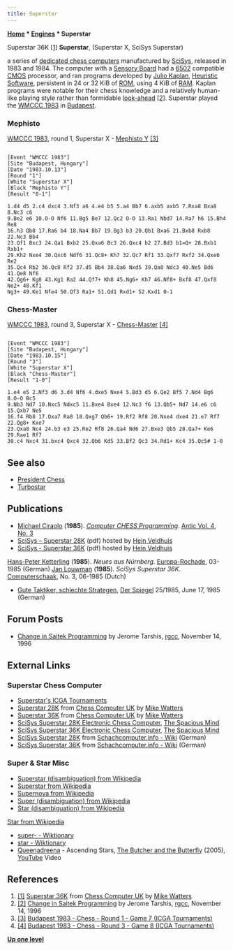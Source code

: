 ```yaml
---
title: Superstar
---
```

**[Home](Home "Home") \* [Engines](Engines "Engines") \* Superstar**



 [](http://www.chesscomputeruk.com/html/superstar_36k.html) Superstar 36K <a id="cite-note-1" href="#cite-ref-1">[1]</a> 
**Superstar**, (Superstar X, SciSys Superstar)  

a series of [dedicated chess computers](Dedicated_Chess_Computers "Dedicated Chess Computers") manufactured by [SciSys](Saitek "Saitek"), released in 1983 and 1984. The computer with a [Sensory Board](Sensory_Board "Sensory Board") had a [6502](6502 "6502") compatible [CMOS](https://en.wikipedia.org/wiki/CMOS) processor, and ran programs developed by [Julio Kaplan](Julio_Kaplan "Julio Kaplan"), [Heuristic Software](Heuristic_Software "Heuristic Software"), persistent in 24 or 32 KiB of [ROM](Memory#ROM "Memory"), using 4 KiB of [RAM](Memory#RAM "Memory"). Kaplan programs were notable for their chess knowledge and a relatively human-like playing style rather than formidable [look-ahead](Search "Search") <a id="cite-note-2" href="#cite-ref-2">[2]</a>. Superstar played the [WMCCC 1983](WMCCC_1983 "WMCCC 1983") in [Budapest](https://en.wikipedia.org/wiki/Budapest). 



### Mephisto


[WMCCC 1983](WMCCC_1983 "WMCCC 1983"), round 1, Superstar X - [Mephisto Y](Mephisto_(H) "Mephisto (H)") <a id="cite-note-3" href="#cite-ref-3">[3]</a>




```

[Event "WMCCC 1983"]
[Site "Budapest, Hungary"]
[Date "1983.10.13"]
[Round "1"]
[White "Superstar X"]
[Black "Mephisto Y"]
[Result "0-1"]

1.d4 d5 2.c4 dxc4 3.Nf3 a6 4.e4 b5 5.a4 Bb7 6.axb5 axb5 7.Rxa8 Bxa8 8.Nc3 c6 
9.Be2 e6 10.O-O Nf6 11.Bg5 Be7 12.Qc2 O-O 13.Ra1 Nbd7 14.Ra7 h6 15.Bh4 Re8 
16.h3 Qb8 17.Ra6 b4 18.Na4 Bb7 19.Bg3 b3 20.Qb1 Bxa6 21.Bxb8 Rxb8 22.Nc3 Bb4 
23.Qf1 Bxc3 24.Qa1 Bxb2 25.Qxa6 Bc3 26.Qxc4 b2 27.Bd3 b1=Q+ 28.Bxb1 Rxb1+ 
29.Kh2 Nxe4 30.Qxc6 Ndf6 31.Qc8+ Kh7 32.Qc7 Rf1 33.Qxf7 Rxf2 34.Qxe6 Re2 
35.Qc4 Rb2 36.Qc8 Rf2 37.d5 Bb4 38.Qa6 Nxd5 39.Qa8 Ndc3 40.Ne5 Bd6 41.Qe8 Nf6 
42.Qg6+ Kg8 43.Kg1 Ra2 44.Qf7+ Kh8 45.Ng6+ Kh7 46.Nf8+ Bxf8 47.Qxf8 Ne2+ 48.Kf1 
Ng3+ 49.Ke1 Nfe4 50.Qf3 Ra1+ 51.Qd1 Rxd1+ 52.Kxd1 0-1 

```

### Chess-Master


[WMCCC 1983](WMCCC_1983 "WMCCC 1983"), round 3, Superstar X - [Chess-Master](Chess-Master "Chess-Master") <a id="cite-note-4" href="#cite-ref-4">[4]</a>




```

[Event "WMCCC 1983"]
[Site "Budapest, Hungary"]
[Date "1983.10.15"]
[Round "3"]
[White "Superstar X"]
[Black "Chess-Master"]
[Result "1-0"]

1.e4 e5 2.Nf3 d6 3.d4 Nf6 4.dxe5 Nxe4 5.Bd3 d5 6.Qe2 Bf5 7.Nd4 Bg6 8.O-O Bc5
9.Nb3 Nd7 10.Nxc5 Ndxc5 11.Bxe4 Bxe4 12.Nc3 f6 13.Qb5+ Nd7 14.e6 c6 15.Qxb7 Ne5 
16.f4 Rb8 17.Qxa7 Ra8 18.Qxg7 Qb6+ 19.Rf2 Rf8 20.Nxe4 dxe4 21.e7 Rf7 22.Qg8+ Kxe7 
23.Qxa8 Nc4 24.b3 e3 25.Re2 Rf8 26.Qa4 Nd6 27.Bxe3 Qb5 28.Qa7+ Ke6 29.Rae1 Rf7 
30.c4 Nxc4 31.bxc4 Qxc4 32.Qb6 Kd5 33.Bf2 Qc3 34.Rd1+ Kc4 35.Qc5# 1-0 

```

## See also


* [President Chess](President_Chess "President Chess")
* [Turbostar](Turbostar "Turbostar")


## Publications


* [Michael Ciraolo](http://www.atarimagazines.com/index/index.php?author=Michael+Ciraolo&mag=antic) (**1985**). *[Computer CHESS Programming](http://www.atarimagazines.com/v4n3/ComputerChess.html)*. [Antic Vol. 4, No. 3](http://www.atarimagazines.com/index/index.php?issue=v4n3)
* [SciSys – Superstar 28K](http://www.schaakcomputers.nl/hein_veldhuis/database/files/12-1983%20%5BC-6151%5D%20SciSys%20-%20Superstar%2028K.pdf) (pdf) hosted by [Hein Veldhuis](Hein_Veldhuis "Hein Veldhuis")
* [SciSys - Superstar 36K](http://www.schaakcomputers.nl/hein_veldhuis/database/files/03-1985%20%5BD-0176%5D%20SciSys%20-%20Superstar%2036K.pdf) (pdf) hosted by [Hein Veldhuis](Hein_Veldhuis "Hein Veldhuis")


 [Hans-Peter Ketterling](index.php?title=Hans-Peter_Ketterling&action=edit&redlink=1 "Hans-Peter Ketterling (page does not exist)") (**1985**). *Neues aus Nürnberg*. [Europa-Rochade](http://de.wikipedia.org/wiki/Rochade_Europa), 03-1985 (German)
 [Jan Louwman](Jan_Louwman "Jan Louwman") (**1985**). *SciSys Superstar 36K*. [Computerschaak](Computerschaak "Computerschaak"), No. 3, 06-1985 (Dutch)
* [Gute Taktiker, schlechte Strategen](http://www.spiegel.de/spiegel/print/d-13514808.html), [Der Spiegel](https://en.wikipedia.org/wiki/Der_Spiegel) 25/1985, June 17, 1985 (German)


## Forum Posts


* [Change in Saitek Programming](http://groups.google.com/group/rec.games.chess.computer/browse_frm/thread/f09918d6e1aa0ee6) by Jerome Tarshis, [rgcc](Computer_Chess_Forums "Computer Chess Forums"), November 14, 1996


## External Links


### Superstar Chess Computer


* [Superstar's ICGA Tournaments](https://www.game-ai-forum.org/icga-tournaments/program.php?id=479)
* [Superstar 28K](http://www.chesscomputeruk.com/html/superstar_28k.html) from [Chess Computer UK](http://www.chesscomputeruk.com/index.html) by [Mike Watters](Mike_Watters "Mike Watters")
* [Superstar 36K](http://www.chesscomputeruk.com/html/superstar_36k.html) from [Chess Computer UK](http://www.chesscomputeruk.com/index.html) by [Mike Watters](Mike_Watters "Mike Watters")
* [SciSys Superstar 28K Electronic Chess Computer](http://www.spacious-mind.com/html/superstar_28k.html), [The Spacious Mind](The_Spacious_Mind "The Spacious Mind")
* [SciSys Superstar 36K Electronic Chess Computer](http://www.spacious-mind.com/html/superstar_36k.html), [The Spacious Mind](The_Spacious_Mind "The Spacious Mind")
* [SciSys Superstar 28K](http://www.schach-computer.info/wiki/index.php/SciSys_Superstar_28K) from [Schachcomputer.info - Wiki](http://www.schach-computer.info/wiki/index.php/Hauptseite_En) (German)
* [SciSys Superstar 36K](http://www.schach-computer.info/wiki/index.php/SciSys_Superstar_36K) from [Schachcomputer.info - Wiki](http://www.schach-computer.info/wiki/index.php/Hauptseite_En) (German)


### Super & Star Misc


* [Superstar (disambiguation) from Wikipedia](https://en.wikipedia.org/wiki/Superstar_%28disambiguation%29)
* [Superstar from Wikipedia](https://en.wikipedia.org/wiki/Superstar)
* [Supernova from Wikipedia](https://en.wikipedia.org/wiki/Supernova)
* [Super (disambiguation) from Wikipedia](https://en.wikipedia.org/wiki/Super)
* [Star (disambiguation) from Wikipedia](https://en.wikipedia.org/wiki/Star_%28disambiguation%29)


 [Star from Wikipedia](https://en.wikipedia.org/wiki/Star)
* [super- - Wiktionary](https://en.wiktionary.org/wiki/super-)
* [star - Wiktionary](https://en.wiktionary.org/wiki/star)
* [Queenadreena](Category:Queenadreena "Category:Queenadreena") - Ascending Stars, [The Butcher and the Butterfly](https://en.wikipedia.org/wiki/The_Butcher_and_the_Butterfly) (2005), [YouTube](https://en.wikipedia.org/wiki/YouTube) Video


 
## References


1. <a id="cite-ref-1" href="#cite-note-1">[1]</a> [Superstar 36K](http://www.chesscomputeruk.com/html/superstar_36k.html) from [Chess Computer UK](http://www.chesscomputeruk.com/index.html) by [Mike Watters](Mike_Watters "Mike Watters")
2. <a id="cite-ref-2" href="#cite-note-2">[2]</a> [Change in Saitek Programming](http://groups.google.com/group/rec.games.chess.computer/browse_frm/thread/f09918d6e1aa0ee6) by Jerome Tarshis, [rgcc](Computer_Chess_Forums "Computer Chess Forums"), November 14, 1996
3. <a id="cite-ref-3" href="#cite-note-3">[3]</a> [Budapest 1983 - Chess - Round 1 - Game 7 (ICGA Tournaments)](https://www.game-ai-forum.org/icga-tournaments/round.php?tournament=66&round=1&id=7)
4. <a id="cite-ref-4" href="#cite-note-4">[4]</a> [Budapest 1983 - Chess - Round 3 - Game 8 (ICGA Tournaments)](https://www.game-ai-forum.org/icga-tournaments/round.php?tournament=66&round=3&id=8)

**[Up one level](Engines "Engines")**







 
